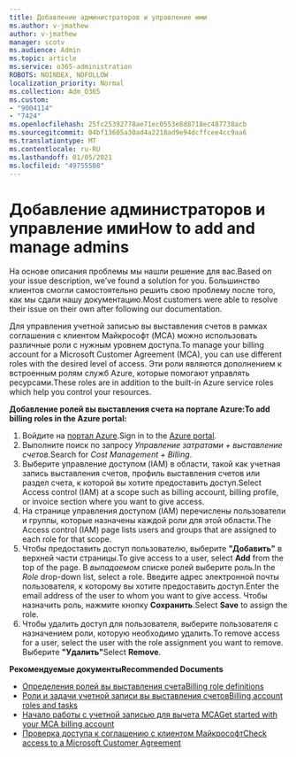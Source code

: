 ```yaml
---
title: Добавление администраторов и управление ими
ms.author: v-jmathew
author: v-jmathew
manager: scotv
ms.audience: Admin
ms.topic: article
ms.service: o365-administration
ROBOTS: NOINDEX, NOFOLLOW
localization_priority: Normal
ms.collection: Adm_O365
ms.custom:
- "9004114"
- "7424"
ms.openlocfilehash: 25fc25392778ae71ec0553e8d8718ec487738acb
ms.sourcegitcommit: 04bf13605a30ad4a2218ad9e94dcffcee4cc9aa6
ms.translationtype: MT
ms.contentlocale: ru-RU
ms.lasthandoff: 01/05/2021
ms.locfileid: "49755508"
---
```

# <a name="how-to-add-and-manage-admins"></a><span data-ttu-id="69a42-102">Добавление администраторов и управление ими</span><span class="sxs-lookup"><span data-stu-id="69a42-102">How to add and manage admins</span></span>

<span data-ttu-id="69a42-103">На основе описания проблемы мы нашли решение для вас.</span><span class="sxs-lookup"><span data-stu-id="69a42-103">Based on your issue description, we’ve found a solution for you.</span></span> <span data-ttu-id="69a42-104">Большинство клиентов смогли самостоятельно решить свою проблему после того, как мы сдали нашу документацию.</span><span class="sxs-lookup"><span data-stu-id="69a42-104">Most customers were able to resolve their issue on their own after following our documentation.</span></span>

<span data-ttu-id="69a42-105">Для управления учетной записью вы выставления счетов в рамках соглашения с клиентом Майкрософт (MCA) можно использовать различные роли с нужным уровнем доступа.</span><span class="sxs-lookup"><span data-stu-id="69a42-105">To manage your billing account for a Microsoft Customer Agreement (MCA), you can use different roles with the desired level of access.</span></span> <span data-ttu-id="69a42-106">Эти роли являются дополнением к встроенным ролям служб Azure, которые помогают управлять ресурсами.</span><span class="sxs-lookup"><span data-stu-id="69a42-106">These roles are in addition to the built-in Azure service roles which help you control your resources.</span></span>

<span data-ttu-id="69a42-107">**Добавление ролей вы выставления счета на портале Azure:**</span><span class="sxs-lookup"><span data-stu-id="69a42-107">**To add billing roles in the Azure portal:**</span></span>

1. <span data-ttu-id="69a42-108">Войдите на [портал Azure](https://portal.azure.com/).</span><span class="sxs-lookup"><span data-stu-id="69a42-108">Sign in to the [Azure portal](https://portal.azure.com/).</span></span>
2. <span data-ttu-id="69a42-109">Выполните поиск по запросу *Управление затратами + выставление счетов*.</span><span class="sxs-lookup"><span data-stu-id="69a42-109">Search for *Cost Management + Billing*.</span></span>
3. <span data-ttu-id="69a42-110">Выберите управление доступом (IAM) в области, такой как учетная запись выставления счетов, профиль выставления счетов или раздел счета, к которой вы хотите предоставить доступ.</span><span class="sxs-lookup"><span data-stu-id="69a42-110">Select Access control (IAM) at a scope such as billing account, billing profile, or invoice section where you want to give access.</span></span>
4. <span data-ttu-id="69a42-111">На странице управления доступом (IAM) перечислены пользователи и группы, которые назначены каждой роли для этой области.</span><span class="sxs-lookup"><span data-stu-id="69a42-111">The Access control (IAM) page lists users and groups that are assigned to each role for that scope.</span></span>
5. <span data-ttu-id="69a42-112">Чтобы предоставить доступ пользователю, выберите **"Добавить"** в верхней части страницы.</span><span class="sxs-lookup"><span data-stu-id="69a42-112">To give access to a user, select **Add** from the top of the page.</span></span> <span data-ttu-id="69a42-113">В *выпадаемом* списке ролей выберите роль.</span><span class="sxs-lookup"><span data-stu-id="69a42-113">In the *Role* drop-down list, select a role.</span></span> <span data-ttu-id="69a42-114">Введите адрес электронной почты пользователя, к которому вы хотите предоставить доступ.</span><span class="sxs-lookup"><span data-stu-id="69a42-114">Enter the email address of the user to whom you want to give access.</span></span> <span data-ttu-id="69a42-115">Чтобы назначить роль, нажмите кнопку **Сохранить**.</span><span class="sxs-lookup"><span data-stu-id="69a42-115">Select **Save** to assign the role.</span></span>
6. <span data-ttu-id="69a42-116">Чтобы удалить доступ для пользователя, выберите пользователя с назначением роли, которую необходимо удалить.</span><span class="sxs-lookup"><span data-stu-id="69a42-116">To remove access for a user, select the user with the role assignment you want to remove.</span></span> <span data-ttu-id="69a42-117">Выберите **"Удалить"**</span><span class="sxs-lookup"><span data-stu-id="69a42-117">Select **Remove**.</span></span>

<span data-ttu-id="69a42-118">**Рекомендуемые документы**</span><span class="sxs-lookup"><span data-stu-id="69a42-118">**Recommended Documents**</span></span>

- [<span data-ttu-id="69a42-119">Определения ролей вы выставления счета</span><span class="sxs-lookup"><span data-stu-id="69a42-119">Billing role definitions</span></span>](https://docs.microsoft.com/azure/cost-management-billing/manage/understand-mca-roles)
- [<span data-ttu-id="69a42-120">Роли и задачи учетной записи вы выставления счетов</span><span class="sxs-lookup"><span data-stu-id="69a42-120">Billing account roles and tasks</span></span>](https://docs.microsoft.com/azure/cost-management-billing/manage/understand-mca-roles#billing-account-roles-and-tasks)
- [<span data-ttu-id="69a42-121">Начало работы с учетной записью для вычета MCA</span><span class="sxs-lookup"><span data-stu-id="69a42-121">Get started with your MCA billing account</span></span>](https://docs.microsoft.com/azure/cost-management-billing/understand/mca-overview)
- [<span data-ttu-id="69a42-122">Проверка доступа к соглашению с клиентом Майкрософт</span><span class="sxs-lookup"><span data-stu-id="69a42-122">Check access to a Microsoft Customer Agreement</span></span>](https://docs.microsoft.com/azure/cost-management-billing/manage/change-credit-card?WT.mc_id=Portal-Microsoft_Azure_Support%22%20%5Cl%20%22manage-credit-cards-for-a-microsoft-customer-agreement%22%20%5Ct%20%22_blank#check-the-type-of-your-account)
